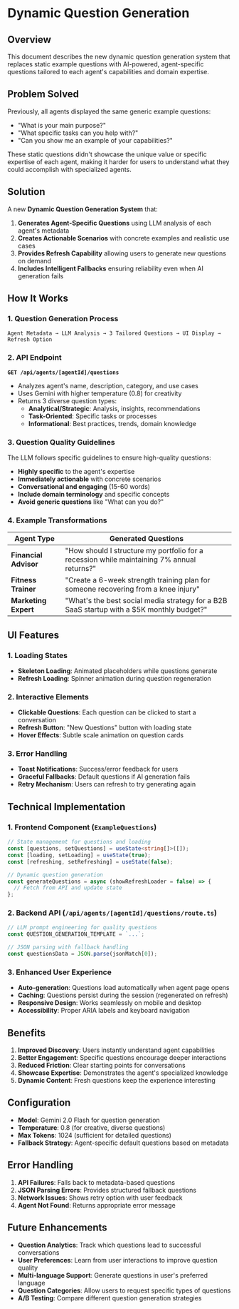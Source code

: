 # Dynamic Question Generation

## Overview

This document describes the new dynamic question generation system that replaces static example questions with AI-powered, agent-specific questions tailored to each agent's capabilities and domain expertise.

## Problem Solved

Previously, all agents displayed the same generic example questions:
- "What is your main purpose?"
- "What specific tasks can you help with?"
- "Can you show me an example of your capabilities?"

These static questions didn't showcase the unique value or specific expertise of each agent, making it harder for users to understand what they could accomplish with specialized agents.

## Solution

A new **Dynamic Question Generation System** that:

1. **Generates Agent-Specific Questions** using LLM analysis of each agent's metadata
2. **Creates Actionable Scenarios** with concrete examples and realistic use cases
3. **Provides Refresh Capability** allowing users to generate new questions on demand
4. **Includes Intelligent Fallbacks** ensuring reliability even when AI generation fails

## How It Works

### 1. Question Generation Process

```
Agent Metadata → LLM Analysis → 3 Tailored Questions → UI Display → Refresh Option
```

### 2. API Endpoint

**`GET /api/agents/[agentId]/questions`**

- Analyzes agent's name, description, category, and use cases
- Uses Gemini with higher temperature (0.8) for creativity
- Returns 3 diverse question types:
  - **Analytical/Strategic**: Analysis, insights, recommendations
  - **Task-Oriented**: Specific tasks or processes
  - **Informational**: Best practices, trends, domain knowledge

### 3. Question Quality Guidelines

The LLM follows specific guidelines to ensure high-quality questions:

- **Highly specific** to the agent's expertise
- **Immediately actionable** with concrete scenarios
- **Conversational and engaging** (15-60 words)
- **Include domain terminology** and specific concepts
- **Avoid generic questions** like "What can you do?"

### 4. Example Transformations

| Agent Type | Generated Questions |
|---|---|
| **Financial Advisor** | "How should I structure my portfolio for a recession while maintaining 7% annual returns?" |
| **Fitness Trainer** | "Create a 6-week strength training plan for someone recovering from a knee injury" |
| **Marketing Expert** | "What's the best social media strategy for a B2B SaaS startup with a $5K monthly budget?" |

## UI Features

### 1. Loading States
- **Skeleton Loading**: Animated placeholders while questions generate
- **Refresh Loading**: Spinner animation during question regeneration

### 2. Interactive Elements
- **Clickable Questions**: Each question can be clicked to start a conversation
- **Refresh Button**: "New Questions" button with loading state
- **Hover Effects**: Subtle scale animation on question cards

### 3. Error Handling
- **Toast Notifications**: Success/error feedback for users
- **Graceful Fallbacks**: Default questions if AI generation fails
- **Retry Mechanism**: Users can refresh to try generating again

## Technical Implementation

### 1. Frontend Component (`ExampleQuestions`)

```typescript
// State management for questions and loading
const [questions, setQuestions] = useState<string[]>([]);
const [loading, setLoading] = useState(true);
const [refreshing, setRefreshing] = useState(false);

// Dynamic question generation
const generateQuestions = async (showRefreshLoader = false) => {
  // Fetch from API and update state
};
```

### 2. Backend API (`/api/agents/[agentId]/questions/route.ts`)

```typescript
// LLM prompt engineering for quality questions
const QUESTION_GENERATION_TEMPLATE = `...`;

// JSON parsing with fallback handling
const questionsData = JSON.parse(jsonMatch[0]);
```

### 3. Enhanced User Experience

- **Auto-generation**: Questions load automatically when agent page opens
- **Caching**: Questions persist during the session (regenerated on refresh)
- **Responsive Design**: Works seamlessly on mobile and desktop
- **Accessibility**: Proper ARIA labels and keyboard navigation

## Benefits

1. **Improved Discovery**: Users instantly understand agent capabilities
2. **Better Engagement**: Specific questions encourage deeper interactions
3. **Reduced Friction**: Clear starting points for conversations
4. **Showcase Expertise**: Demonstrates the agent's specialized knowledge
5. **Dynamic Content**: Fresh questions keep the experience interesting

## Configuration

- **Model**: Gemini 2.0 Flash for question generation
- **Temperature**: 0.8 (for creative, diverse questions)
- **Max Tokens**: 1024 (sufficient for detailed questions)
- **Fallback Strategy**: Agent-specific default questions based on metadata

## Error Handling

1. **API Failures**: Falls back to metadata-based questions
2. **JSON Parsing Errors**: Provides structured fallback questions
3. **Network Issues**: Shows retry option with user feedback
4. **Agent Not Found**: Returns appropriate error message

## Future Enhancements

- **Question Analytics**: Track which questions lead to successful conversations
- **User Preferences**: Learn from user interactions to improve question quality
- **Multi-language Support**: Generate questions in user's preferred language
- **Question Categories**: Allow users to request specific types of questions
- **A/B Testing**: Compare different question generation strategies 